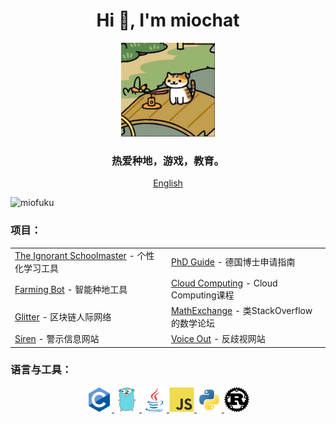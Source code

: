 
<h1 align="center">Hi 👋, I'm miochat</h1>
 <p align="center">
        <a><img src="cat.gif" width="150"/></a>
    </p>
<h3 align="center">热爱种地，游戏，教育。</h3>

<p align="center">
        <a href="https://github.com/miofuku/miofuku/blob/main/README.md"><span>English</span></a>
</p>

<p align="left"> <img src="https://komarev.com/ghpvc/?username=miofuku&label=Profile%20views&color=0e75b6&style=flat" alt="miofuku" /> </p>

<h3 align="left">项目：</h3>
    <table align="center">
        <tr>
            <td><a href="https://github.com/miofuku/ig-schoolmaster">The Ignorant Schoolmaster</a> - 个性化学习工具</td>
            <td><a href="https://github.com/miofuku/phd-guide">PhD Guide</a> - 德国博士申请指南</td>
        </tr>
        <tr>
            <td><a href="https://github.com/miofuku/farming-bot">Farming Bot</a> - 智能种地工具</td>
            <td><a href="https://github.com/miofuku/cloudcomputing">Cloud Computing</a> - Cloud Computing课程</td>
        </tr>
        <tr>
            <td><a href="https://github.com/miofuku/glitter">Glitter</a> - 区块链人际网络</td>
            <td><a href="https://github.com/miofuku/math-exchange">MathExchange</a> - 类StackOverflow的数学论坛</td>
        </tr>
        <tr>
            <td><a href="https://github.com/miofuku/siren">Siren</a> - 警示信息网站</td>
            <td><a href="https://github.com/miofuku/anti-discrim">Voice Out</a> - 反歧视网站</td>
        </tr>
    </table>


<h3 align="left">语言与工具：</h3>
<p align="center"> <a href="https://www.cprogramming.com/" target="_blank" rel="noreferrer"> <img src="https://raw.githubusercontent.com/devicons/devicon/master/icons/c/c-original.svg" alt="c" width="40" height="40"/> </a> <a href="https://golang.org" target="_blank" rel="noreferrer"> <img src="https://raw.githubusercontent.com/devicons/devicon/master/icons/go/go-original.svg" alt="go" width="40" height="40"/> </a> <a href="https://www.java.com" target="_blank" rel="noreferrer"> <img src="https://raw.githubusercontent.com/devicons/devicon/master/icons/java/java-original.svg" alt="java" width="40" height="40"/> </a> <a href="https://developer.mozilla.org/en-US/docs/Web/JavaScript" target="_blank" rel="noreferrer"> <img src="https://raw.githubusercontent.com/devicons/devicon/master/icons/javascript/javascript-original.svg" alt="javascript" width="40" height="40"/> </a> <a href="https://www.python.org" target="_blank" rel="noreferrer"> <img src="https://raw.githubusercontent.com/devicons/devicon/master/icons/python/python-original.svg" alt="python" width="40" height="40"/> </a> <a href="https://www.rust-lang.org" target="_blank" rel="noreferrer"> <img src="https://raw.githubusercontent.com/devicons/devicon/master/icons/rust/rust-original.svg" alt="rust" width="40" height="40"/> </a> </p>
